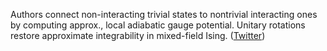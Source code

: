 
Authors connect non-interacting trivial states to nontrivial interacting ones by computing approx., local adiabatic gauge potential. Unitary rotations restore approximate integrability in mixed-field Ising. ([Twitter](https://twitter.com/JoshuahHeath/status/1231971130149232640))
